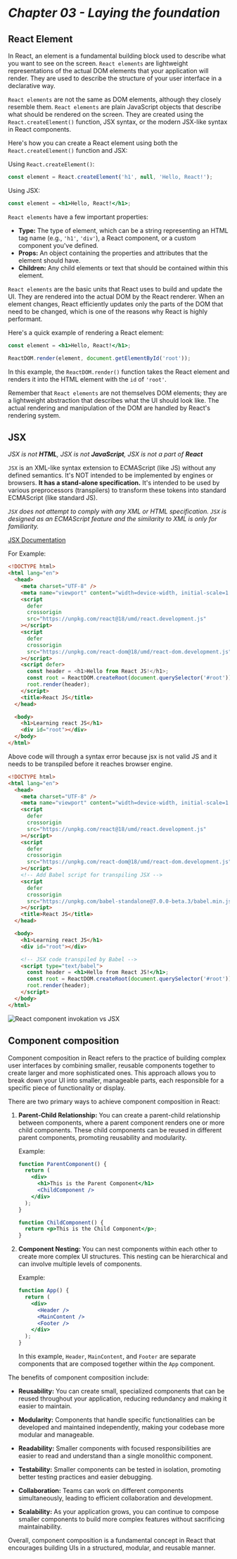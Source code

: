 # _Chapter 03 - Laying the foundation_

## React Element

In React, an element is a fundamental building block used to describe what you want to see on the screen. `React elements` are lightweight representations of the actual DOM elements that your application will render. They are used to describe the structure of your user interface in a declarative way.

`React elements` are not the same as DOM elements, although they closely resemble them. `React elements` are plain JavaScript objects that describe what should be rendered on the screen. They are created using the `React.createElement()` function, JSX syntax, or the modern JSX-like syntax in React components.

Here's how you can create a React element using both the `React.createElement()` function and JSX:

Using `React.createElement()`:

```javascript
const element = React.createElement('h1', null, 'Hello, React!');
```

Using JSX:

```jsx
const element = <h1>Hello, React!</h1>;
```

`React elements` have a few important properties:

- **Type:** The type of element, which can be a string representing an HTML tag name (e.g., `'h1'`, `'div'`), a React component, or a custom component you've defined.
- **Props:** An object containing the properties and attributes that the element should have.
- **Children:** Any child elements or text that should be contained within this element.

`React elements` are the basic units that React uses to build and update the UI. They are rendered into the actual DOM by the React renderer. When an element changes, React efficiently updates only the parts of the DOM that need to be changed, which is one of the reasons why React is highly performant.

Here's a quick example of rendering a React element:

```jsx
const element = <h1>Hello, React!</h1>;

ReactDOM.render(element, document.getElementById('root'));
```

In this example, the `ReactDOM.render()` function takes the React element and renders it into the HTML element with the `id` of `'root'`.

Remember that `React elements` are not themselves DOM elements; they are a lightweight abstraction that describes what the UI should look like. The actual rendering and manipulation of the DOM are handled by React's rendering system.

## JSX

_JSX is not **HTML**, JSX is not **JavaScript**, JSX is not a part of **React**_

`JSX` is an XML-like syntax extension to ECMAScript (like JS) without any defined semantics. It's NOT intended to be implemented by engines or browsers. **It has a stand-alone specification.** It's intended to be used by various preprocessors (transpilers) to transform these tokens into standard ECMAScript (like standard JS).

_`JSX` does not attempt to comply with any XML or HTML specification. `JSX` is designed as an ECMAScript feature and the similarity to XML is only for familiarity._

[JSX Documentation](https://facebook.github.io/jsx/#sec-rationale)

For Example:

```html
<!DOCTYPE html>
<html lang="en">
  <head>
    <meta charset="UTF-8" />
    <meta name="viewport" content="width=device-width, initial-scale=1.0" />
    <script
      defer
      crossorigin
      src="https://unpkg.com/react@18/umd/react.development.js"
    ></script>
    <script
      defer
      crossorigin
      src="https://unpkg.com/react-dom@18/umd/react-dom.development.js"
    ></script>
    <script defer>
      const header = <h1>Hello from React JS!</h1>;
      const root = ReactDOM.createRoot(document.querySelector('#root'));
      root.render(header);
    </script>
    <title>React JS</title>
  </head>

  <body>
    <h1>Learning react JS</h1>
    <div id="root"></div>
  </body>
</html>
```

Above code will through a syntax error because jsx is not valid JS and it needs to be transpiled before it reaches browser engine.

```html
<!DOCTYPE html>
<html lang="en">
  <head>
    <meta charset="UTF-8" />
    <meta name="viewport" content="width=device-width, initial-scale=1.0" />
    <script
      defer
      crossorigin
      src="https://unpkg.com/react@18/umd/react.development.js"
    ></script>
    <script
      defer
      crossorigin
      src="https://unpkg.com/react-dom@18/umd/react-dom.development.js"
    ></script>
    <!-- Add Babel script for transpiling JSX -->
    <script
      defer
      crossorigin
      src="https://unpkg.com/babel-standalone@7.0.0-beta.3/babel.min.js"
    ></script>
    <title>React JS</title>
  </head>

  <body>
    <h1>Learning react JS</h1>
    <div id="root"></div>

    <!-- JSX code transpiled by Babel -->
    <script type="text/babel">
      const header = <h1>Hello from React JS!</h1>;
      const root = ReactDOM.createRoot(document.querySelector('#root'));
      root.render(header);
    </script>
  </body>
</html>
```

![React component invokation vs JSX](/chapter-03/React%20component%20invokation%20vs%20JSX.png.png)

## Component composition

Component composition in React refers to the practice of building complex user interfaces by combining smaller, reusable components together to create larger and more sophisticated ones. This approach allows you to break down your UI into smaller, manageable parts, each responsible for a specific piece of functionality or display.

There are two primary ways to achieve component composition in React:

1. **Parent-Child Relationship:**
   You can create a parent-child relationship between components, where a parent component renders one or more child components. These child components can be reused in different parent components, promoting reusability and modularity.

   Example:

   ```jsx
   function ParentComponent() {
     return (
       <div>
         <h1>This is the Parent Component</h1>
         <ChildComponent />
       </div>
     );
   }

   function ChildComponent() {
     return <p>This is the Child Component</p>;
   }
   ```

2. **Component Nesting:**
   You can nest components within each other to create more complex UI structures. This nesting can be hierarchical and can involve multiple levels of components.

   Example:

   ```jsx
   function App() {
     return (
       <div>
         <Header />
         <MainContent />
         <Footer />
       </div>
     );
   }
   ```

   In this example, `Header`, `MainContent`, and `Footer` are separate components that are composed together within the `App` component.

The benefits of component composition include:

- **Reusability:** You can create small, specialized components that can be reused throughout your application, reducing redundancy and making it easier to maintain.

- **Modularity:** Components that handle specific functionalities can be developed and maintained independently, making your codebase more modular and manageable.

- **Readability:** Smaller components with focused responsibilities are easier to read and understand than a single monolithic component.

- **Testability:** Smaller components can be tested in isolation, promoting better testing practices and easier debugging.

- **Collaboration:** Teams can work on different components simultaneously, leading to efficient collaboration and development.

- **Scalability:** As your application grows, you can continue to compose smaller components to build more complex features without sacrificing maintainability.

Overall, component composition is a fundamental concept in React that encourages building UIs in a structured, modular, and reusable manner.
